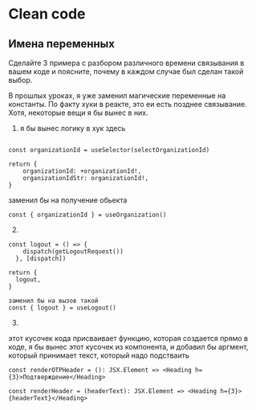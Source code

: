 # Clean code

## Имена переменных

Сделайте 3 примера с разбором различного времени связывания в вашем коде и поясните, почему в каждом случае был сделан такой выбор.

В прошлых уроках, я уже заменил магические переменные на константы. По факту хуки в реакте, это еи есть позднее связывание. Хотя, некоторые вещи я бы вынес в них.

1. я бы вынес логику в хук здесь
```

const organizationId = useSelector(selectOrganizationId)

return {
    organizationId: +organizationId!,
    organizationIdStr: organizationId!,
}
```
заменил бы на получение обьекта
```
const { organizationId } = useOrganization()
```
2. 

```
const logout = () => {
    dispatch(getLogoutRequest())
  }, [dispatch])

return {
  logout,
}

заменил бы на вызов такой
const { logout } = useLogout()
```
3. 
этот кусочек кода присваивает функцию, которая создается прямо в коде, я бы вынес этот кусочек из компонента, и добавил бы аргмент, который принимает текст, который надо подстваить

```
const renderOTPHeader = (): JSX.Element => <Heading h={3}>Подтверждение</Heading>
```

```
const renderHeader = (headerText): JSX.Element => <Heading h={3}>{headerText}</Heading>
```